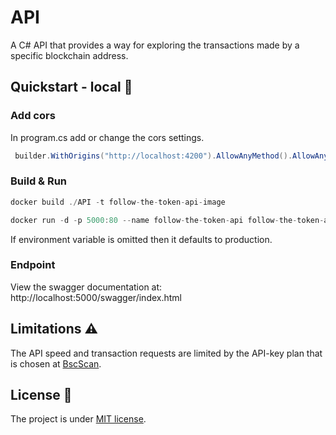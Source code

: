# API

A C# API that provides a way for exploring the transactions made by a specific blockchain address.

## Quickstart - local :wrench:

### Add cors

In program.cs add or change the cors settings.

``` csharp
 builder.WithOrigins("http://localhost:4200").AllowAnyMethod().AllowAnyHeader();
```

### Build & Run

```go
docker build ./API -t follow-the-token-api-image
```

```go
docker run -d -p 5000:80 --name follow-the-token-api follow-the-token-api-image -e ENVIRONMENT='development' -e BSC_SCAN_API_KEY='##Your-BscScan-Api-Key##'
```

If environment variable is omitted then it defaults to production.

### Endpoint

View the swagger documentation at: http://localhost:5000/swagger/index.html

## Limitations :warning:

The API speed and transaction requests are limited by the API-key plan that is chosen at [BscScan][bsc-scan-api].

## License :page_facing_up:

The project is under [MIT license][file-license].

[bsc-scan-api]: https://bscscan.com/apis
[file-license]: https://www.apache.org/licenses/LICENSE-2.0